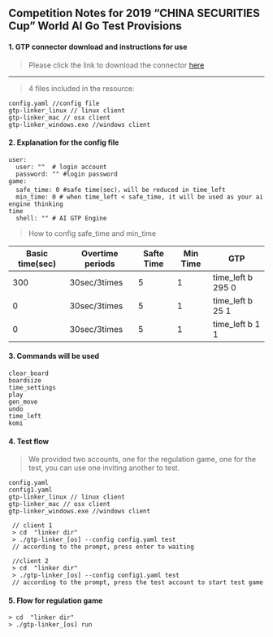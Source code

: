 ## Competition Notes for 2019 “CHINA SECURITIES Cup” World AI Go Test Provisions

#### 1. GTP connector download and instructions for use
> Please click the link to download the connector [here](https://github.com/chinagocon/gtplinker)

---

> 4 files included in the resource:

```
config.yaml //config file
gtp-linker_linux // linux client
gtp-linker_mac // osx client
gtp-linker_windows.exe //windows client
```

#### 2. Explanation for the config file


```
user:
  user: ""  # login account
  password: "" #login password
game:
  safe_time: 0 #safe time(sec)，will be reduced in time_left
  min_time: 0 # when time_left < safe_time, it will be used as your ai engine thinking
time
  shell: "" # AI GTP Engine
```
> How to config safe_time and min_time

|Basic time(sec) | Overtime periods | Safte Time |  Min Time | GTP |
|---|---|---|---|---|
|300 | 30sec/3times | 5 | 1 | time_left b 295 0|
|0 | 30sec/3times | 5 | 1 | time_left b 25 1|
|0 | 30sec/3times | 5 | 1 | time_left b 1 1|

#### 3. Commands will be used

```
clear_board
boardsize
time_settings
play
gen_move
undo
time_left
komi
```


#### 4. Test flow

> We provided two accounts, one for the regulation game, one for the test, you can use one inviting another to test.


```
config.yaml
config1.yaml
gtp-linker_linux // linux client
gtp-linker_mac // osx client
gtp-linker_windows.exe //windows client
```


```
 // client 1
 > cd  "linker dir"
 > ./gtp-linker_[os] --config config.yaml test
 // according to the prompt, press enter to waiting
```


```
 //client 2 
 > cd  "linker dir"
 > ./gtp-linker_[os] --config config1.yaml test
 // according to the prompt, press the test account to start test game
```


#### 5. Flow for regulation game

```
> cd  "linker dir"
> ./gtp-linker_[os] run
```

